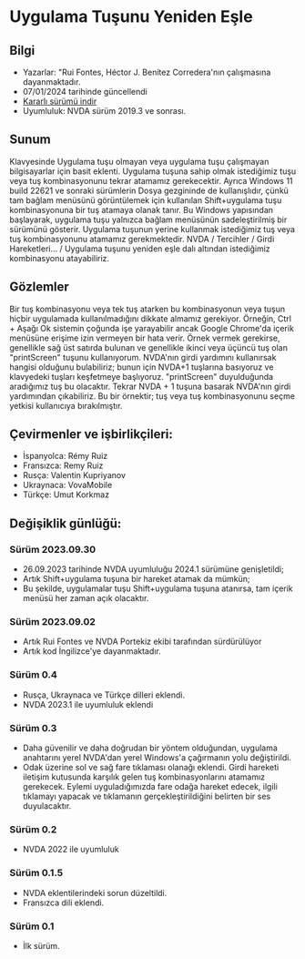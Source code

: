 # Uygulama Tuşunu Yeniden Eşle


## Bilgi
* Yazarlar: "Rui Fontes, Héctor J. Benítez Corredera'nın çalışmasına dayanmaktadır.
* 07/01/2024 tarihinde güncellendi
* [Kararlı sürümü indir][1]
* Uyumluluk: NVDA sürüm 2019.3 ve sonrası.


## Sunum
Klavyesinde Uygulama tuşu olmayan veya uygulama tuşu çalışmayan bilgisayarlar için basit eklenti.
Uygulama tuşuna sahip olmak istediğimiz tuşu veya tuş kombinasyonunu tekrar atamamız gerekecektir.
Ayrıca Windows 11 build 22621 ve sonraki sürümlerin Dosya gezgininde de kullanışlıdır, çünkü tam bağlam menüsünü görüntülemek için kullanılan Shift+uygulama tuşu kombinasyonuna bir tuş atamaya olanak tanır. Bu Windows yapısından başlayarak, uygulama tuşu yalnızca bağlam menüsünün sadeleştirilmiş bir sürümünü gösterir.
Uygulama tuşunun yerine kullanmak istediğimiz tuş veya tuş kombinasyonunu atamamız gerekmektedir.
NVDA / Tercihler / Girdi Hareketleri... / Uygulama tuşunu yeniden eşle dalı altından istediğimiz kombinasyonu atayabiliriz.


## Gözlemler
Bir tuş kombinasyonu veya tek tuş atarken bu kombinasyonun veya tuşun hiçbir uygulamada kullanılmadığını dikkate almamız gerekiyor.
Örneğin, Ctrl + Aşağı Ok sistemin çoğunda işe yarayabilir ancak Google Chrome'da içerik menüsüne erişime izin vermeyen bir hata verir.
Örnek vermek gerekirse, genellikle sağ üst satırda bulunan ve genellikle ikinci veya üçüncü tuş olan "printScreen" tuşunu kullanıyorum.
NVDA'nın girdi yardımını kullanırsak hangisi olduğunu bulabiliriz; bunun için NVDA+1 tuşlarına basıyoruz ve klavyedeki tuşları keşfetmeye başlıyoruz. "printScreen" duyulduğunda aradığımız tuş bu olacaktır. Tekrar NVDA + 1 tuşuna basarak NVDA'nın girdi yardımından çıkabiliriz.
Bu bir örnektir; tuş veya tuş kombinasyonunu seçme yetkisi kullanıcıya bırakılmıştır.


## Çevirmenler ve işbirlikçileri:
* İspanyolca: Rémy Ruiz
* Fransızca: Remy Ruiz
* Rusça: Valentin Kupriyanov
* Ukraynaca: VovaMobile
* Türkçe: Umut Korkmaz


## Değişiklik günlüğü:

### Sürüm 2023.09.30

* 26.09.2023 tarihinde NVDA uyumluluğu 2024.1 sürümüne genişletildi;
* Artık Shift+uygulama tuşuna bir hareket atamak da mümkün;
* Bu şekilde, uygulamalar tuşu Shift+uygulama tuşuna atanırsa, tam içerik menüsü her zaman açık olacaktır.


### Sürüm 2023.09.02
* Artık Rui Fontes ve NVDA Portekiz ekibi tarafından sürdürülüyor
* Artık kod İngilizce'ye dayanmaktadır.


### Sürüm 0.4
* Rusça, Ukraynaca ve Türkçe dilleri eklendi.
* NVDA 2023.1 ile uyumluluk eklendi


### Sürüm 0.3
* Daha güvenilir ve daha doğrudan bir yöntem olduğundan, uygulama anahtarını yerel NVDA'dan yerel Windows'a çağırmanın yolu değiştirildi.
* Odak üzerine sol ve sağ fare tıklaması olanağı eklendi.
Girdi hareketi iletişim kutusunda karşılık gelen tuş kombinasyonlarını atamamız gerekecek.
Eylemi uyguladığımızda fare odağa hareket edecek, ilgili tıklamayı yapacak ve tıklamanın gerçekleştirildiğini belirten bir ses duyulacaktır.


### Sürüm 0.2
* NVDA 2022 ile uyumluluk


### Sürüm 0.1.5
* NVDA eklentilerindeki sorun düzeltildi.
* Fransızca dili eklendi.


### Sürüm 0.1
* İlk sürüm.

[1]: https://github.com/ruifontes/RemapKeyAplication-para-NVDA/releases/download/2024.01.07/remapApplicationsKey-2024.01.07.nvda-addon
